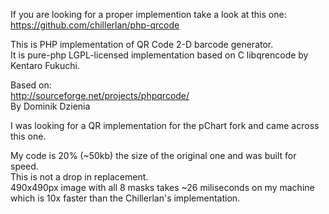 If you are looking for a proper implemention take a look at this one:<br />
https://github.com/chillerlan/php-qrcode

This is PHP implementation of QR Code 2-D barcode generator.<br />
It is pure-php LGPL-licensed implementation based on C libqrencode by Kentaro Fukuchi.<br />

Based on:<br />
http://sourceforge.net/projects/phpqrcode/<br />
By Dominik Dzienia<br />

I was looking for a QR implementation for the pChart fork and came across this one.

My code is 20% (~50kb) the size of the original one and was built for speed.<br />
This is not a drop in replacement.<br />
490x490px image with all 8 masks takes ~26 miliseconds on my machine which is 10x faster than the Chillerlan's implementation.
